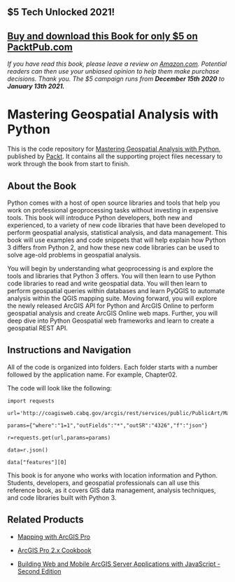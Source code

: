 ## $5 Tech Unlocked 2021!
[Buy and download this Book for only $5 on PacktPub.com](https://www.packtpub.com/product/mastering-geospatial-analysis-with-python/9781788293334)
-----
*If you have read this book, please leave a review on [Amazon.com](https://www.amazon.com/gp/product/1788293339).     Potential readers can then use your unbiased opinion to help them make purchase decisions. Thank you. The $5 campaign         runs from __December 15th 2020__ to __January 13th 2021.__*

# Mastering Geospatial Analysis with Python
This is the code repository for [Mastering Geospatial Analysis with Python](https://www.packtpub.com/application-development/mastering-geospatial-analysis-python?utm_source=github&utm_medium=repository&utm_campaign=9781788293334), published by [Packt](https://www.packtpub.com/?utm_source=github). It contains all the supporting project files necessary to work through the book from start to finish.
## About the Book
Python comes with a host of open source libraries and tools that help you work on professional geoprocessing tasks without investing in expensive tools. This book will introduce Python developers, both new and experienced, to a variety of new code libraries that have been developed to perform geospatial analysis, statistical analysis, and data management. This book will use examples and code snippets that will help explain how Python 3 differs from Python 2, and how these new code libraries can be used to solve age-old problems in geospatial analysis.

You will begin by understanding what geoprocessing is and explore the tools and libraries that Python 3 offers. You will then learn to use Python code libraries to read and write geospatial data. You will then learn to perform geospatial queries within databases and learn PyQGIS to automate analysis within the QGIS mapping suite. Moving forward, you will explore the newly released ArcGIS API for Python and ArcGIS Online to perform geospatial analysis and create ArcGIS Online web maps. Further, you will deep dive into Python Geospatial web frameworks and learn to create a geospatial REST API.

## Instructions and Navigation
All of the code is organized into folders. Each folder starts with a number followed by the application name. For example, Chapter02.



The code will look like the following:
```
import requests

url='http://coagisweb.cabq.gov/arcgis/rest/services/public/PublicArt/MapServer/0/query'

params={"where":"1=1","outFields":"*","outSR":"4326","f":"json"}

r=requests.get(url,params=params)

data=r.json()

data["features"][0]
```

This book is for anyone who works with location information and Python. Students, developers, and geospatial professionals can all use this reference book, as it covers GIS data management, analysis techniques, and code libraries built with Python 3.

## Related Products
* [Mapping with ArcGIS Pro](https://www.packtpub.com/application-development/mapping-arcgis-pro?utm_source=github&utm_medium=repository&utm_campaign=9781788298001)

* [ArcGIS Pro 2.x Cookbook](https://www.packtpub.com/application-development/arcgis-pro-2x-cookbook?utm_source=github&utm_medium=repository&utm_campaign=9781788299039)

* [Building Web and Mobile ArcGIS Server Applications with JavaScript - Second Edition](https://www.packtpub.com/application-development/building-web-and-mobile-arcgis-server-applications-javascript-second-edition?utm_source=github&utm_medium=repository&utm_campaign=9781787280526)
